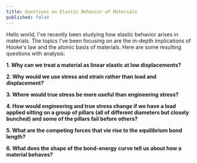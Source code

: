 ```yaml
---
title: Questions on Elastic Behavior of Materials
published: false
---
```


Hello world, I've recently been studying how elastic behavior arises in materials. The topics I've been focusing on are the in-depth implications of Hooke's law and the atomic basis of materials. Here are some resulting questions with analysis:

**1. Why can we treat a material as linear elastic at low displacements?**

**2. Why would we use stress and strain rather than load and displacement?**

**3. Where would true stress be more useful than engineering stress?**

**4. How would engineering and true stress change if we have a load applied sitting on a group of pillars (all of different diameters but closely bunched) and some of the pillars fail before others?**

**5. What are the competing forces that vie rise to the equilibrium bond length?**

**6. What does the shape of the bond-energy curve tell us about how a material behaves?**
